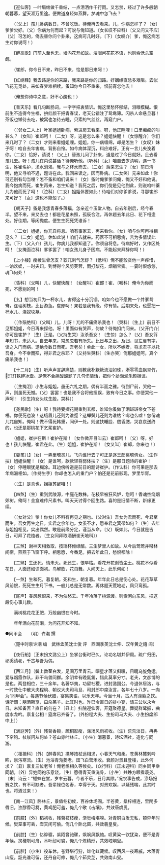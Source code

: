 <!-- { "loadSidebar": true } -->
　　【迎仙客】一叶眉绾做千重结，一点泪洒作千行雨。又怎禁，经过了许多般朝朝暮暮，望天涯万里途。便做道身轻如燕舞，梦魂中怎飞去？ 

　　（〔父上〕孩儿卧病数日，不曾吃饭。待俺再去看来。儿，你病怎样了？〔女〕爹爹欠好。〔父〕你病为何而起？可说与俺知道。〔女长叹不应科〕〔父又问又不应〕〔父〕可怎的，俺去替你问个卦来，这病可几时好。〔下〕〔女叹介〕爹，俺这病怎生对你说呵！） 

　　【醉高歌】门前人至也无，墙内花开如故。泪眼问花花不语，也则索低头空觑。 

　　（崔郎，你今日不来，昨日不来，恰是那日来呵！） 

　　【红绣鞋】我去路是你的来路，我来路是你的归路。好姻缘直恁多艰阻。去似飞花无觅处，来如春梦难相续。蚤知你今日不重来，恨前宵怎他去！ 

　　（俺想你诗中之意，好不心酸也！） 

　　【普天乐】看几句断肠词，一字字把衷情诉。俺这里愁怀郁结，泪眼模糊。恨前生不造得今生福，拚红颜干把青春误，老天公错注了鸳鸯簿。闪杀人命悬旦暮！茶饭也懒待去吃，被窝也怎待去睡，只索的气丝丝，再窥门户。 

　　（〔邻女二人上〕叶家姐姐卧病，索进房去看来。呀，他正睡哩！口里痴痴的叫甚么？〔女叫〕崔郎呵！〔二女〕呀，这是怎么来？姐姐快醒！〔女惊醒介〕你们来几时了？〔二女〕才则来看姐姐哩。姐姐，你一病缠绵，却是怎生？〔女叹〕妹子呵！咱自去年害病，背影自怜。如今病体深沉，料应难好。正有一言儿央浼着你。〔二女〕恰好，请说！〔父上〕替孩儿问了卦来，道是过了今日就好。且去看孩儿去。呀！孩儿在内说甚话？待俺听他。〔听科〕〔女〕咱自去岁清明，遇一书生，姓崔名护，求水消渴。我与之杯水而去。〔二女〕后来怎生？〔女〕前日清明，他又寻咱不遇，题诗在此。我回来读之，因而卧病。〔二女笑〕元来如此！你可还别有勾当哩？怎不蚤和咱们说来！〔女〕蚤时俺爹爹问俺，俺又不好和他说。我今抱病而死，崔生再来，怎生知道？我死之后，你们傥是见他到此，则说咱叶蓁儿为他而死了呵！〔泣科〕〔二女〕姐姐休要如此！待咱们对你爹爹说，寻那崔郎来可好？〔女〕这也不能彀了。） 

　　【朝天子】蚤是我恁青春多薄福，怎亲近个玉堂人物。自去年别后，经今春半。望不来，来又去也！都是花星未照，孤辰合注。再休题去年此日、花下相逢处。好佳期，等闲抛度。便生生死死凭谁诉！ 

　　（〔二女〕姐姐，你兀自将息。咱有事家去，再来看你。〔女〕咱与你可再得相见么？〔二女〕姐姐，休如此说！咱们去就来。药医不可相思病，苦为多情误此生。〔下〕〔父入介〕孩儿，你病儿我都知道了。你须自将息。待病好时，又作区处呵！〔女掩面泣科〕爹爹罢了！咱女孩儿身子困病，不能起来拜辞你呵！） 

　　【上小楼】瘦棱生骨怎支？软兀剌气怎舒？〔低科〕俺不能彀贪他一声疼惜，一饷欢娱，一时夫妇。到博得个风剪芙蓉，雨打梨花，烟销宝雾。一霎时恨悠悠，魂飞何处！ 

　　〔昏科〕〔父叫〕儿，快醒快醒！〔女醒叫〕崔郎！崔、〔咽科〕俺今为你而死，不愿别的呵！ 

　　【幺】想当初只为一杯水儿，害得这十分沉锢。咱如今也不愿做一个并冢鸳鸯，连理树枝，比目游鱼。崔郎呵！果若是我有缘，你有情。后期来处，也愿把一杯水儿、浇奴坟墓。 

　　（〔作殒绝科〕〔父叫〕儿，儿呀！兀的不痛痛杀我也！〔哭科〕〔生上〕前日不见那姐姐，今日再来探他。呀！里面似有哭声，何故？待俺扣门问来。〔父开门介〕你可是崔护？〔生〕正是。〔父持生哭〕汝杀吾女！〔生惊〕怎么？〔父〕吾女笄年知书，未适人。自去年来，常忽忽若有所失。比日与之出，及归，见左扉有字，读之入门而病。遂绝食数日而死。吾老矣！单此一女，所以不嫁者，将求君子以托吾身。今不幸而殒，得非君之杀耶？〔又持生哭科〕〔生亦哭〕俺那姐姐呵，真个痛杀我也！） 

　　【十二月】〔生〕听声声言辞痛楚，则教我朴簌簌流泪如珠，淅零零血飘翠竹，玎玎铁碎冰壶。是俺不合痛酸酸题了几句伤情话，把你个娇滴滴朱颜担误。 

　　（〔生掩泪〕小生与姐姐，虽无六礼之期，偶有半面之雅。待到尸前，哭他一声，则虽死无憾。〔父〕罢罢！也是我不合将他担误，致有今日之事。你便哭他一声呵！〔引生持女头枕生股，哭科〕） 

　　【尧民歌】〔生〕呀！我待要探花期重到玄都，谁知你蚤做了泪斑斑帝女下苍梧。你便死也波！这蛾眉儿还则为谁蹙？这蝉鬓儿还则为谁枯？唏也么嘘！您俏魂儿兀自知。俺呵！做不得死韩重，同伊一处。则这扶睡脸、偎香腮，哭哀哀送终的，也还是那桃花下乞浆崔护。 

　　（姐姐，崔护在斯！崔护在斯！〔女作微开目叫云〕崔郎呵！〔父〕呀，好也！孩儿快醒，崔君在此。〔生〕姐姐，崔护在斯！〔女又叫〕崔郎，你来也！） 

　　【耍孩儿】〔女〕一弄里魂灵儿，飞向谁行去？可正是逐王郎离魂倩女。〔生作扶〕姐姐快醒！〔女〕是谁呵，款款轻将弱体扶？〔生〕是那日题诗的崔护！〔女〕停睡眼犹是糊涂。耳边傍听道是前日的题诗崔护。〔作认科〕你可果是那去年病渴相如。〔作持生手〕你却也怎入的重门户？怕还是花前影现，梦里华胥。 

　　（〔生〕是真也，姐姐苏醒咱！） 

　　【四煞】〔生〕重到武陵源，中庭花数株。花枝早被狂风妒，您呵！香魂空绕烟郊树。俺呵！金盒难传尺素书。叫天天讨得个回生路。喜的是旧情不断，新缘更续。 

　　（〔女对父〕爹！你女儿不料有再见之期也。〔父对生〕吾女为君而死，今君至而生。吾女再生之日，实君之余年也。女虽不才，愿奉君之箕帚如何？〔生〕去年与姐姐相见，实出偶然。敢是前缘分定，谨当从命。〔父〕既如此，今日就是吉日，可拜了花烛者。〔生女同拜取酒酬谢天地科〕） 

　　【三煞】谢神天相救取，按瑶杯倾绿醑。三生梦里人如故。从今后莺莺并啭林间宿，燕燕于飞窗下呼。相思愿，今番足。把去年此日，愁恨都除！ 

　　【二煞】生还死，情未灭。死还生，恨早枯。看花开花谢皆尘土。桃花不似看花日，人面还如识面初。鸟解歌，花自舞。人间天上，此乐何如！ 

　　【一煞】生和死，暮复朝。死和生，朝复暮。年年此日总是伤心处。花花草草风前恨，死死生生月下书。一般儿总是无常数。再休题天荒地老，凤只鸾孤。 

　　【尾声】春风惹恨来，不为催愁去。千年冷落了桃源渡。则索闲向东风，把这段伤心事儿数。 

　　满树桃花花正肥，万般幽恨在今时。 

　　年年洒向花前泪，为问花开知不知。


●同甲会　　（明）许潮 撰 

　　（楚中时泉许潮 编　武林孟英沈士俊 评　西湖季英沈士伸、汉年黄之禧 阅） 

　　【夜行船】〔正末扮文潞公上〕坐掌台衡时已久，论功名堪并伊周。疏广归田，祁奚请老，千古与吾为偶。 

　　【西江月】（鬓上数茎白发，足间万里青云。曙星才落又斜曛，目睫乌旋兔运。爱与烟霞作队，非干鸟兽同群。余阴幸有晚氤氲，惜此莫辜分寸。老夫，文彦博的是也。两登相位，三十余年。名著华夷，功留社稷。进封潞国公。今退休居洛，与一时致仕中散大夫程珦、朝议大夫司马旦、司封郎中席汝言，各年七十八岁。一向为“同甲会”。每遇节候伏腊，宴集笑语，以乐天年。今当十月，古人有涤觞之饮。诗所谓：朋酒斯享，曰杀羔羊。此其时也。昨已令直日的排小宴，请三公以永今日。未知备否？直日的何在？〔丑上〕扫院迎仙客，开筵聚德星。舞疑群鹭振，曲度水龙吟。禀复公相！筵席已齐备了。〔外扮程大夫、生扮司马大夫、小生扮席郎中上〕） 

　　【满庭芳】〔外〕残菊香锁，疏桐影瘦，涤场风雨初收。〔生〕荒荒淡日，冉冉下帘钩。杖屦问从何处？苍山赤叶林丘。〔小生〕消暮景，诗坛酒社，造化与同游。 

　　（〔相揖科〕〔外〕【醉春风】携琴拽杖远相求，小春天气和柔。苍黄林麓刺吟眸，泉泻寒流。〔生〕池浴青凫菱老，田飞白鹭禾收。衰颜对景且登楼，此外何求？〔丑〕禀复三位老爷！俺老丞相久等候矣。〔众行科〕〔正末迎科〕同乡同甲幸同朝，〔外〕异姓同袍乐意饶。〔生〕愿得青天重洗骨，〔小生〕共睁方眼看羲尧。〔末〕诗云：“蟋蟀在堂，岁聿云暮。今者不乐，日月其除。”况农事告成，涤场报赛之饮，有不可缺者。吾辈禄位名寿，幸得于天。对景欢娱，以延残喘，此其时也。将酒过来！） 

　　【南一江风】卧林丘，景值冬初候，百谷休场囿。半苍黄，桑梓相连，里閈多耆旧。浊醪香可篘，黄鸡肥可羞，俺几个歌《击壤》，共效唐虞叟。 

　　【前腔】〔外〕稻初收，残菊枝枝瘦，渐觉梅堪嗅。对青铜白发无私，顿异年时候。樊笼事可丢，壶天闲可偷。俺几个卧北窗，共效羲皇叟。 

　　【前腔】〔生〕忆骅骝，紫陌曾驰骤，飒飒风飘袖。叹黄粱一饮犹粢，便不是青年候。灵槎刳可舟，木叶纫可裘，俺几个炼精形，共效崆峒叟。 

　　【前腔】〔小生〕役车休，苍野堪行狩，雉化虹藏候。叹西风一夜寒威，木落青山瘦。韶光谁可留，还丹自可修，俺几个茹灵芝，共效南山叟。 

